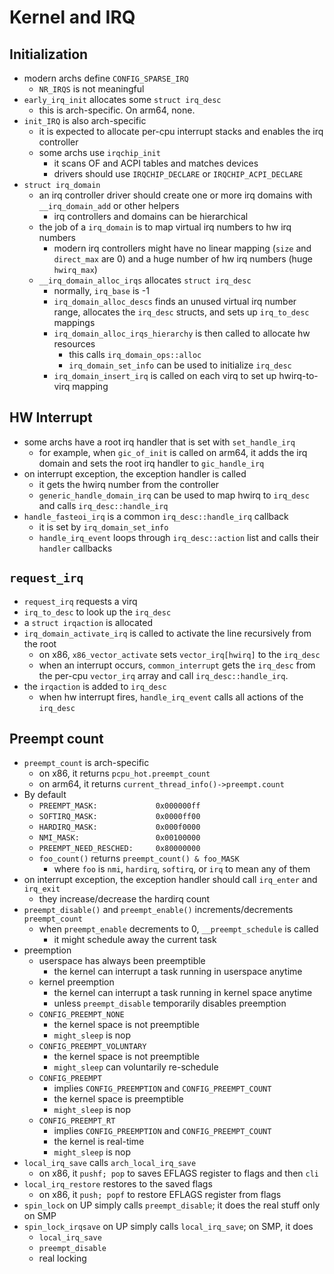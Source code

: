 Kernel and IRQ
==============

## Initialization

- modern archs define `CONFIG_SPARSE_IRQ`
  - `NR_IRQS` is not meaningful
- `early_irq_init` allocates some `struct irq_desc`
  - this is arch-specific.  On arm64, none.
- `init_IRQ` is also arch-specific
   - it is expected to allocate per-cpu interrupt stacks and enables the irq
     controller
   - some archs use `irqchip_init`
     - it scans OF and ACPI tables and matches devices
     - drivers should use `IRQCHIP_DECLARE` or `IRQCHIP_ACPI_DECLARE`
- `struct irq_domain`
  - an irq controller driver should create one or more irq domains with
    `__irq_domain_add` or other helpers
    - irq controllers and domains can be hierarchical
  - the job of a `irq_domain` is to map virtual irq numbers to hw irq numbers
    - modern irq controllers might have no linear mapping (`size` and
      `direct_max` are 0) and a huge number of hw irq numbers (huge
      `hwirq_max`)
  - `__irq_domain_alloc_irqs` allocates `struct irq_desc`
    - normally, `irq_base` is -1
    - `irq_domain_alloc_descs` finds an unused virtual irq number range,
      allocates the `irq_desc` structs, and sets up `irq_to_desc` mappings
    - `irq_domain_alloc_irqs_hierarchy` is then called to allocate hw
      resources
      - this calls `irq_domain_ops::alloc`
      - `irq_domain_set_info` can be used to initialize `irq_desc`
    - `irq_domain_insert_irq` is called on each virq to set up hwirq-to-virq
      mapping

## HW Interrupt

- some archs have a root irq handler that is set with `set_handle_irq`
  - for example, when `gic_of_init` is called on arm64, it adds the irq domain
    and sets the root irq handler to `gic_handle_irq`
- on interrupt exception, the exception handler is called
  - it gets the hwirq number from the controller
  - `generic_handle_domain_irq` can be used to map hwirq to `irq_desc` and
    calls `irq_desc::handle_irq`
- `handle_fasteoi_irq` is a common `irq_desc::handle_irq` callback
  - it is set by `irq_domain_set_info`
  - `handle_irq_event` loops through `irq_desc::action` list and calls their
    `handler` callbacks

## `request_irq`

- `request_irq` requests a virq
- `irq_to_desc` to look up the `irq_desc`
- a `struct irqaction` is allocated
- `irq_domain_activate_irq` is called to activate the line recursively from
  the root
  - on x86, `x86_vector_activate` sets `vector_irq[hwirq]` to the `irq_desc`
  - when an interrupt occurs, `common_interrupt` gets the `irq_desc` from the
    per-cpu `vector_irq` array and call `irq_desc::handle_irq`.
- the `irqaction` is added to `irq_desc`
  - when hw interrupt fires, `handle_irq_event` calls all actions of the
    `irq_desc`

## Preempt count

- `preempt_count` is arch-specific
  - on x86, it returns `pcpu_hot.preempt_count`
  - on arm64, it returns `current_thread_info()->preempt.count`
- By default
  - `PREEMPT_MASK:             0x000000ff`
  - `SOFTIRQ_MASK:             0x0000ff00`
  - `HARDIRQ_MASK:             0x000f0000`
  - `NMI_MASK:                 0x00100000`
  - `PREEMPT_NEED_RESCHED:     0x80000000`
  - `foo_count()` returns `preempt_count() & foo_MASK`
    - where `foo` is `nmi`, `hardirq`, `softirq`, or `irq` to mean any of them
- on interrupt exception, the exception handler should call `irq_enter` and
  `irq_exit`
  - they increase/decrease the hardirq count
- `preempt_disable()` and `preempt_enable()` increments/decrements `preempt_count`
  - when `preempt_enable` decrements to 0, `__preempt_schedule` is called
    - it might schedule away the current task
- preemption
  - userspace has always been preemptible
    - the kernel can interrupt a task running in userspace anytime
  - kernel preemption
    - the kernel can interrupt a task running in kernel space anytime
    - unless `preempt_disable` temporarily disables preemption
  - `CONFIG_PREEMPT_NONE`
    - the kernel space is not preemptible
    - `might_sleep` is nop
  - `CONFIG_PREEMPT_VOLUNTARY`
    - the kernel space is not preemptible
    - `might_sleep` can voluntarily re-schedule
  - `CONFIG_PREEMPT`
    - implies `CONFIG_PREEMPTION` and `CONFIG_PREEMPT_COUNT`
    - the kernel space is preemptible
    - `might_sleep` is nop
  - `CONFIG_PREEMPT_RT`
    - implies `CONFIG_PREEMPTION` and `CONFIG_PREEMPT_COUNT`
    - the kernel is real-time
    - `might_sleep` is nop
- `local_irq_save` calls `arch_local_irq_save`
  - on x86, it `pushf; pop` to saves EFLAGS register to flags and then `cli`
- `local_irq_restore` restores to the saved flags
  - on x86, it `push; popf` to restore EFLAGS register from flags
- `spin_lock` on UP simply calls `preempt_disable`; it does the real stuff
  only on SMP
- `spin_lock_irqsave` on UP simply calls `local_irq_save`; on SMP, it does
  - `local_irq_save`
  - `preempt_disable`
  - real locking
